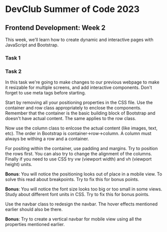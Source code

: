 # DevClub Summer of Code 2023

## Frontend Development: Week 2

This week, we'll learn how to create dynamic and interactive pages with JavaScript and Bootstrap.

### Task 1

### Task 2

In this task we're going to make changes to our previous webpage to make it resizable for multiple screens, and add interactive components. Don't forget to use meta tags before starting.

Start by removing all your positioning properties in the CSS file. Use the container and row class appropriately to enclose the components. Remember that the container is the basic building block of Bootstrap and doesn't have actual content. The same applies to the row class.  

Now use the column class to enlcose the actual content (like images, text, etc). The order in Bootstrap is container->row->column. A column must always be withing a row and a container. 

For positing within the container, use padding and margins. Try to position the rows first. You can also try to change the alignment of the columns. Finally if you need to use CSS try vw (viewport width) and vh (viewport height) units. 

**Bonus**: You will notice the positioning looks out of place in a mobile view. To solve this read about breakpoints. Try to fix this for bonus points.

**Bonus**: You will notice the font size looks too big or too small in some views. Study about different font units in CSS. Try to fix this for bonus points.

Use the navbar class to redesign the navbar. The hover effects mentioned earlier should also be there. 

**Bonus**: Try to create a vertical navbar for mobile view using all the properties mentioned earlier.
